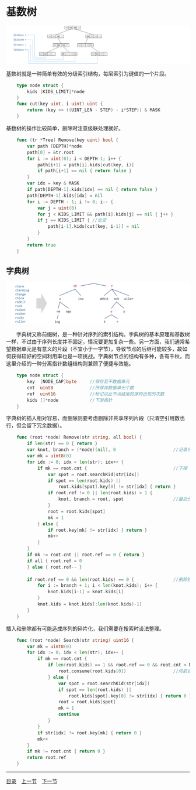 # 基数树
![](../images/RadixTree.png)

基数树就是一种简单有效的分级索引结构，每层索引为键值的一个片段。
```go
	type node struct {
		kids [KIDS_LIMIT]*node
	}
	func cut(key uint, i uint) uint {
		return (key >> ((UINT_LEN - STEP) - i*STEP)) & MASK
	}
```
基数树的操作比较简单，删除时注意级联处理就好。
```go
	func (tr *Tree) Remove(key uint) bool {
		var path [DEPTH]*node
		path[0] = &tr.root
		for i := uint(0); i < DEPTH-1; i++ {
			path[i+1] = path[i].kids[cut(key, i)]
			if path[i+1] == nil { return false }
		}
		var idx = key & MASK
		if path[DEPTH-1].kids[idx] == nil { return false }
		path[DEPTH-1].kids[idx] = nil
		for i := DEPTH - 1; i != 0; i-- {
			var j = uint(0)
			for j < KIDS_LIMIT && path[i].kids[j] == nil { j++ }
			if j == KIDS_LIMIT { //全空
				path[i-1].kids[cut(key, i-1)] = nil
			}
		}
		return true
	}
```

## 字典树
![](../images/Trie.png)

　　字典树又称前缀树，是一种针对序列的索引结构。字典树的基本原理和基数树一样，不过由于序列长度并不固定，情况要更加复杂一些。另一方面，我们通常希望数据单元是有意义的片段（不宜小于一字节），导致节点的后继可能较多，故如何获得较好的空间利用率也是一项挑战。字典树节点的结构有多种，各有千秋，而这里介绍的一种分离指针数组结构则兼顾了便捷与效能。
```go
	type node struct {
		key  [NODE_CAP]byte		//保存若干数据单元
		cnt  uint8				//所保存数据单元个数
		ref  uint16				//标记以此节点结尾的序列出现的次数
		kids []*node			//下游指针
	}
```
字典树的插入相对容易，而删除则要考虑删除非共享序列片段（只清空引用数也行，但会留下冗余数据）。
```go
	func (root *node) Remove(str string, all bool) {
		if len(str) == 0 { return }
		var knot, branch = (*node)(nil), 0 						//记录分支点
		var mk = uint8(0)
		for idx := 0; idx < len(str); idx++ {
			if mk == root.cnt { 								//下探
				var spot = root.searchKid(str[idx])
				if spot == len(root.kids) ||
					root.kids[spot].key[0] != str[idx] { return }
				if root.ref != 0 || len(root.kids) > 1 {
					knot, branch = root, spot					//最近分支点
				}
				root = root.kids[spot]
				mk = 1
			} else {
				if root.key[mk] != str[idx] { return }
				mk++
			}
		}
		if mk != root.cnt || root.ref == 0 { return }
		if all { root.ref = 0
		} else { root.ref-- }
	
		if root.ref == 0 && len(root.kids) == 0 {				//删除独苗
			for i := branch + 1; i < len(knot.kids); i++ {
				knot.kids[i-1] = knot.kids[i]
			}
			knot.kids = knot.kids[:len(knot.kids)-1]
		}
	}
```
插入和删除都有可能造成序列的碎片化，我们需要在搜索时设法整理。
```go
	func (root *node) Search(str string) uint16 {
		var mk = uint8(0)
		for idx := 0; idx < len(str); idx++ {
			if mk == root.cnt {
				if len(root.kids) == 1 && root.ref == 0 && root.cnt < NODE_CAP {
					root.consume(root.kids[0])					//向前合并
				} else {
					var spot = root.searchKid(str[idx])
					if spot == len(root.kids) ||
						root.kids[spot].key[0] != str[idx] { return 0 }
					root = root.kids[spot]
					mk = 1
					continue
				}
			}
			if str[idx] != root.key[mk] { return 0 }
			mk++
		}
		if mk != root.cnt { return 0 }
		return root.ref
	}
```

---
[目录](../index.md)　[上一节](05-D.md)　[下一节](05.md)